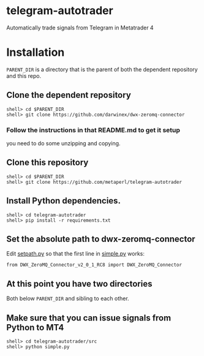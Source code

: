 # telegram-autotrader
Automatically trade signals from Telegram in Metatrader 4

# Installation

`PARENT_DIR` is a directory that is the parent of both the dependent repository
and this repo.

## Clone the dependent repository
    
    shell> cd $PARENT_DIR
    shell> git clone https://github.com/darwinex/dwx-zeromq-connector

### Follow the instructions in that README.md to get it setup
you need to do some unzipping and copying.
    
## Clone this repository
    shell> cd $PARENT_DIR
    shell> git clone https://github.com/metaperl/telegram-autotrader
    
## Install Python dependencies.
    shell> cd telegram-autotrader
    shell> pip install -r requirements.txt

## Set the absolute path to dwx-zeromq-connector 
Edit [setpath.py](https://github.com/metaperl/telegram-autotrader/blob/master/src/setpath.py)
so that the first line in [simple.py](https://github.com/metaperl/telegram-autotrader/blob/master/src/simple.py)
works:

    from DWX_ZeroMQ_Connector_v2_0_1_RC8 import DWX_ZeroMQ_Connector

## At this point you have two directories
Both below `PARENT_DIR` and sibling to each other.

## Make sure that you can issue signals from Python to MT4

    shell> cd telegram-autotrader/src
    shell> python simple.py


